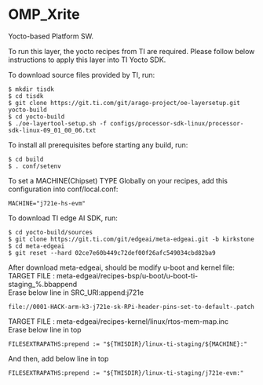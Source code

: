# OMP_Xrite
Yocto-based Platform SW. <br>

To run this layer, the yocto recipes from TI are required. Please follow below instructions to apply this layer into TI Yocto SDK.

To download source files provided by TI, run:
```
$ mkdir tisdk
$ cd tisdk
$ git clone https://git.ti.com/git/arago-project/oe-layersetup.git yocto-build
$ cd yocto-build
$ ./oe-layertool-setup.sh -f configs/processor-sdk-linux/processor-sdk-linux-09_01_00_06.txt 
```


To install all prerequisites before starting any build, run:
```
$ cd build
$ . conf/setenv
```


To set a MACHINE(Chipset) TYPE Globally on your recipes, add this configuration into conf/local.conf:
```
MACHINE="j721e-hs-evm"
```

To download TI edge AI SDK, run:
```
$ cd yocto-build/sources
$ git clone https://git.ti.com/git/edgeai/meta-edgeai.git -b kirkstone
$ cd meta-edgeai
$ git reset --hard 02ce7e60b449c72def00f26afc549034cbd82ba9
```
After download meta-edgeai, should be modify u-boot and kernel file: <br>
TARGET FILE : meta-edgeai/recipes-bsp/u-boot/u-boot-ti-staging_%.bbappend <br>
Erase below line in SRC_URI:append:j721e
```
file://0001-HACK-arm-k3-j721e-sk-RPi-header-pins-set-to-default-.patch
```

TARGET FILE : meta-edgeai/recipes-kernel/linux/rtos-mem-map.inc <br>
Erase below line in top
```
FILESEXTRAPATHS:prepend := "${THISDIR}/linux-ti-staging/${MACHINE}:"
```
And then, add below line in top
```
FILESEXTRAPATHS:prepend := "${THISDIR}/linux-ti-staging/j721e-evm:"
```

